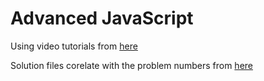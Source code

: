 # Advanced JavaScript
Using video tutorials from [here](https://www.youtube.com/watch?v=xizFJHKHdHw&index=1&list=PL7pEw9n3GkoW5bYOhVAtmJlak3ZK7SaDf)

Solution files corelate with the problem numbers from [here](https://www.w3resource.com/javascript-exercises/javascript-basic-exercises.php)